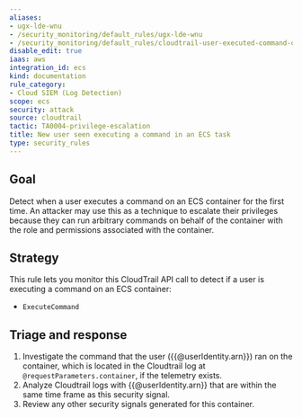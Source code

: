 ```yaml
---
aliases:
- ugx-lde-wnu
- /security_monitoring/default_rules/ugx-lde-wnu
- /security_monitoring/default_rules/cloudtrail-user-executed-command-on-ecs-container
disable_edit: true
iaas: aws
integration_id: ecs
kind: documentation
rule_category:
- Cloud SIEM (Log Detection)
scope: ecs
security: attack
source: cloudtrail
tactic: TA0004-privilege-escalation
title: New user seen executing a command in an ECS task
type: security_rules
---
```


## Goal
Detect when a user executes a command on an ECS container for the first time. An attacker may use this as a technique to escalate their privileges
because they can run arbitrary commands on behalf of the container with the role and permissions associated with the
container.

## Strategy
This rule lets you monitor this CloudTrail API call to detect if a user is executing a command on an ECS container:

* `ExecuteCommand`

## Triage and response
1. Investigate the command that the user ({{@userIdentity.arn}}) ran on the container, which is located in the Cloudtrail log at `@requestParameters.container`, if the telemetry exists.
2. Analyze Cloudtrail logs with {{@userIdentity.arn}} that are within the same time frame as this security signal.
3. Review any other security signals generated for this container.
